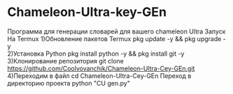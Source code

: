 # Chameleon-Ultra-key-GEn
Программа для генерации словарей для вашего chameleon Ultra
Запуск На  Termux
1)Обновление пакетов Termux
pkg update -y && pkg upgrade -y  
2)Установка Python
pkg install python -y && pkg install git -y           
3)Клонирование репозитория
git clone https://github.com/Coolvovanchik/Chameleon-Ultra-Cey-GEn.git 
4)Переходим в файл 
cd Chameleon-Ultra-Cey-GEn        Переход в директорию проекта
python "СU gen.py"

